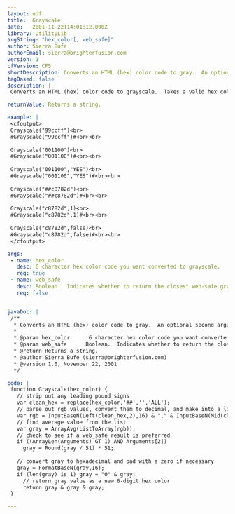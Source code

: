 ```yaml
---
layout: udf
title:  Grayscale
date:   2001-11-22T14:01:12.000Z
library: UtilityLib
argString: "hex_color[, web_safe]"
author: Sierra Bufe
authorEmail: sierra@brighterfusion.com
version: 1
cfVersion: CF5
shortDescription: Converts an HTML (hex) color code to gray.  An optional second argument allows for conversion to a web-safe color in the same step.
tagBased: false
description: |
 Converts an HTML (hex) color code to grayscale.  Takes a valid hex color code without hash marks (for example, "00ff00") as the first argument.  An optional second argument ("web-safe") takes a boolean value such as 1/0, "YES"/"NO", or true/false.  Defaults to false.

returnValue: Returns a string.

example: |
 <cfoutput>
 Grayscale("99ccff")<br>
 #Grayscale("99ccff")#<br><br>
 
 Grayscale("001100")<br>
 #Grayscale("001100")#<br><br>
 
 Grayscale("001100","YES")<br>
 #Grayscale("001100","YES")#<br><br>
 
 Grayscale("##c8782d")<br>
 #Grayscale("##c8782d")#<br><br>
 
 Grayscale("c8782d",1)<br>
 #Grayscale("c8782d",1)#<br><br>
 
 Grayscale("c8782d",false)<br>
 #Grayscale("c8782d",false)#<br><br>
 </cfoutput>

args:
 - name: hex_color
   desc: 6 character hex color code you want converted to grayscale.
   req: true
 - name: web_safe
   desc: Boolean.  Indicates whether to return the closest web-safe grayscale value.  Default is No.
   req: false


javaDoc: |
 /**
  * Converts an HTML (hex) color code to gray.  An optional second argument allows for conversion to a web-safe color in the same step.
  * 
  * @param hex_color      6 character hex color code you want converted to grayscale. 
  * @param web_safe      Boolean.  Indicates whether to return the closest web-safe grayscale value.  Default is No. 
  * @return Returns a string. 
  * @author Sierra Bufe (sierra@brighterfusion.com) 
  * @version 1.0, November 22, 2001 
  */

code: |
 function Grayscale(hex_color) {
   // strip out any leading pound signs
   var clean_hex = replace(hex_color,'##','','ALL');
   // parse out rgb values, convert them to decimal, and make into a list
   var rgb = InputBaseN(Left(clean_hex,2),16) & "," & InputBaseN(Mid(clean_hex,3,2),16) & "," & InputBaseN(Right(clean_hex,2),16);
   // find average value from the list
   var gray = ArrayAvg(ListToArray(rgb));
   // check to see if a web_safe result is preferred
   if ((ArrayLen(Arguments) GT 1) AND Arguments[2])
     gray = Round(gray / 51) * 51;
 
   // convert gray to hexadecimal and pad with a zero if necessary
   gray = FormatBaseN(gray,16);
   if (len(gray) is 1) gray = "0" & gray;
     // return gray value as a new 6-digit hex color
     return gray & gray & gray;
 }

---
```



